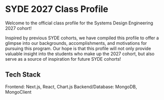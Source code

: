 # SYDE 2027 Class Profile

Welcome to the official class profile for the Systems Design Engineering 2027 cohort!

Inspired by previous SYDE cohorts, we have compiled this profile to offer a glimpse into our backgrounds, accomplishments, and motivations for pursuing this program. Our hope is that this profile will not only provide valuable insight into the students who make up the 2027 cohort, but also serve as a source of inspiration for future SYDE cohorts!

## Tech Stack
Frontend: Next.js, React, Chart.js
Backend/Database: MongoDB, MongoClient